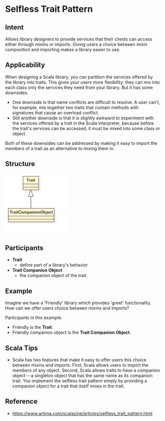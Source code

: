 # Selfless Trait Pattern


## Intent
Allows library designers to provide services that their clients can access either through mixins or imports.
Giving users a choice between mixin composition and importing makes a library easier to use.


## Applicability
When designing a Scala library, you can partition the services offered by the library into traits. This gives your users
more flexibility: they can mix into each class only the services they need from your library. But it has some downsides.
* One downside is that name conflicts are difficult to resolve. A user can't, for example, mix together two traits that contain methods with signatures that cause an overload conflict.
* Still another downside is that it is slightly awkward to experiment with the services offered by a trait in the Scala interpreter, because before the trait's services can be accessed, it must be mixed into some class or object.

Both of these downsides can be addressed by making it easy to import the members of a trait as an alternative to mixing them in.


## Structure
![selfless-trait](./etc/selfless-trait.png)


## Participants
* **Trait**
    - define part of a library's behavior
* **Trait Companion Object**
    - the companion object of the trait.


## Example
Imagine we have a 'Friendly' library which provides 'greet' functionality. How can we offer users choice between mixins and imports?

Participants in this example:
* Friendly is the **Trait**.
* Friendly companion object is the **Trait Companion Object**.


## Scala Tips
* Scala has two features that make it easy to offer users this choice between mixins and imports. First, Scala allows
users to import the members of any object. Second, Scala allows traits to have a companion object---a singleton object
that has the same name as its companion trait. You implement the selfless trait pattern simply by providing a companion
object for a trait that itself mixes in the trait.


## Reference
* https://www.artima.com/scalazine/articles/selfless_trait_pattern.html